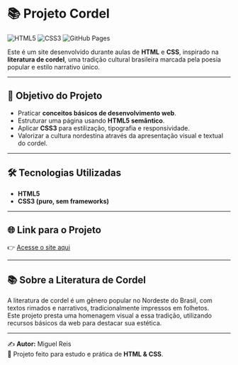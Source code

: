 # 📚 Projeto Cordel  

![HTML5](https://img.shields.io/badge/HTML5-Page-orange?logo=html5&logoColor=white)  ![CSS3](https://img.shields.io/badge/CSS3-Style-blue?logo=css3&logoColor=white)  ![GitHub Pages](https://img.shields.io/badge/Deployed%20on-GitHub%20Pages-black?logo=github&logoColor=white)  

Este é um site desenvolvido durante aulas de **HTML** e **CSS**, inspirado na **literatura de cordel**, uma tradição cultural brasileira marcada pela poesia popular e estilo narrativo único.  

---

## 🎯 Objetivo do Projeto
- Praticar **conceitos básicos de desenvolvimento web**.  
- Estruturar uma página usando **HTML5 semântico**.  
- Aplicar **CSS3** para estilização, tipografia e responsividade.  
- Valorizar a cultura nordestina através da apresentação visual e textual do cordel.  

---

## 🛠 Tecnologias Utilizadas
- **HTML5**
- **CSS3 (puro, sem frameworks)**

---

## 🌐 Link para o Projeto
👉 [Acesse o site aqui](https://miguelreism.github.io/projeto-cordel/)

---

## 📚 Sobre a Literatura de Cordel
A literatura de cordel é um gênero popular no Nordeste do Brasil, com textos rimados e narrativos, tradicionalmente impressos em folhetos.  
Este projeto presta uma homenagem visual a essa tradição, utilizando recursos básicos da web para destacar sua estética.  

---

✍️ **Autor:** Miguel Reis  
📌 Projeto feito para estudo e prática de **HTML & CSS**.
